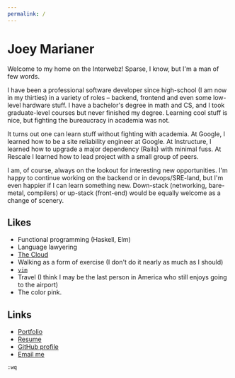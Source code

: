 ```yaml
---
permalink: /
---
```

Joey Marianer
=============
Welcome to my home on the Interwebz! Sparse, I know, but I'm a man of few words.

I have been a professional software developer since high-school (I am now in my
thirties) in a variety of roles – backend, frontend and even some low-level
hardware stuff. I have a bachelor's degree in math and CS, and I took
graduate-level courses but never finished my degree. Learning cool stuff is
nice, but fighting the bureaucracy in academia was not.

It turns out one can learn stuff without fighting with academia. At Google, I
learned how to be a site reliability engineer at Google. At Instructure, I
learned how to upgrade a major dependency (Rails) with minimal fuss. At Rescale
I learned how to lead project with a small group of peers.

I am, of course, always on the lookout for interesting new opportunities. I'm
happy to continue working on the backend or in devops/SRE-land, but I'm even
happier if I can learn something new. Down-stack (networking, bare-metal,
compilers) or up-stack (front-end) would be equally welcome as a change of
scenery.

Likes
-----
- Functional programming (Haskell, Elm)
- Language lawyering
- [The Cloud](https://xkcd.com/908/)
- Walking as a form of exercise (I don't do it nearly as much as I should)
- [`vim`](http://www.vim.org)
- Travel (I think I may be the last person in America who still enjoys going to the airport)
- The color <span class="pink">pink</span>.

Links
-----
- [Portfolio](/portfolio)
- [Resume](/resume)
- [GitHub profile](https://github.com/jmarianer)
- [Email me](mailto:me@joeym.org)

`:wq`
